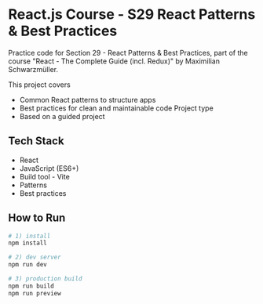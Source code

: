 # React.js Course - S29 React Patterns & Best Practices

Practice code for Section 29 - React Patterns & Best Practices, part of the course "React - The Complete Guide (incl. Redux)" by Maximilian Schwarzmüller.

This project covers
- Common React patterns to structure apps
- Best practices for clean and maintainable code
Project type
- Based on a guided project

## Tech Stack
- React
- JavaScript (ES6+)
- Build tool - Vite
- Patterns
- Best practices
## How to Run

```bash
# 1) install
npm install

# 2) dev server
npm run dev

# 3) production build
npm run build
npm run preview
```